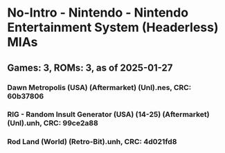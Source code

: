 # No-Intro - Nintendo - Nintendo Entertainment System (Headerless) MIAs
## Games: 3, ROMs: 3, as of 2025-01-27
### Dawn Metropolis (USA) (Aftermarket) (Unl).nes, CRC: 60b37806
### RIG - Random Insult Generator (USA) (14-25) (Aftermarket) (Unl).unh, CRC: 99ce2a88
### Rod Land (World) (Retro-Bit).unh, CRC: 4d021fd8
